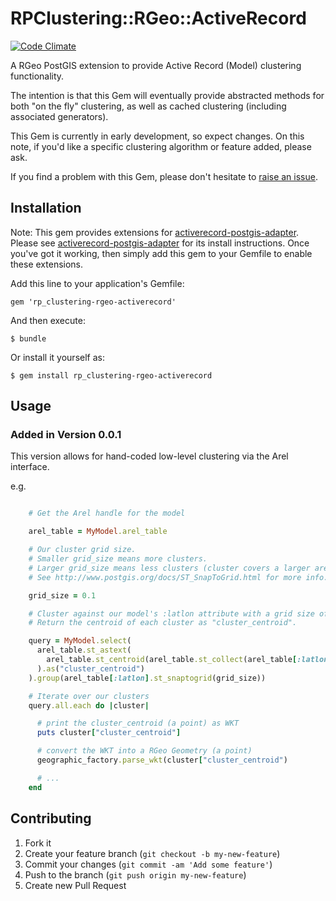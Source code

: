 # RPClustering::RGeo::ActiveRecord

[![Code Climate](https://codeclimate.com/github/robertpyke/rp_clustering-rgeo-activerecord.png)](https://codeclimate.com/github/robertpyke/rp_clustering-rgeo-activerecord)

A RGeo PostGIS extension to provide Active Record (Model) clustering functionality.

The intention is that this Gem will eventually provide abstracted methods for
both "on the fly" clustering, as well as cached clustering (including associated generators).

This Gem is currently in early development, so expect changes. On this note, if you'd like a specific clustering
algorithm or feature added, please ask.

If you find a problem with this Gem, please don't hesitate to [raise an issue](https://github.com/robertpyke/rp_clustering-rgeo-activerecord/issues).

## Installation

Note: This gem provides extensions for [activerecord-postgis-adapter](https://github.com/dazuma/activerecord-postgis-adapter).
Please see [activerecord-postgis-adapter](https://github.com/dazuma/activerecord-postgis-adapter)
for its install instructions. Once you've got
it working, then simply add this gem to your Gemfile to enable these extensions.

Add this line to your application's Gemfile:

    gem 'rp_clustering-rgeo-activerecord'

And then execute:

    $ bundle

Or install it yourself as:

    $ gem install rp_clustering-rgeo-activerecord


## Usage

### Added in Version 0.0.1

This version allows for hand-coded low-level clustering via the Arel interface.

e.g.

```ruby

    # Get the Arel handle for the model

    arel_table = MyModel.arel_table

    # Our cluster grid size.
    # Smaller grid_size means more clusters.
    # Larger grid_size means less clusters (cluster covers a larger area).
    # See http://www.postgis.org/docs/ST_SnapToGrid.html for more info.

    grid_size = 0.1

    # Cluster against our model's :latlon attribute with a grid size of '0.1'.
    # Return the centroid of each cluster as "cluster_centroid".

    query = MyModel.select(
      arel_table.st_astext(
        arel_table.st_centroid(arel_table.st_collect(arel_table[:latlon]))
      ).as("cluster_centroid")
    ).group(arel_table[:latlon].st_snaptogrid(grid_size))

    # Iterate over our clusters
    query.all.each do |cluster|

      # print the cluster_centroid (a point) as WKT
      puts cluster["cluster_centroid"]

      # convert the WKT into a RGeo Geometry (a point)
      geographic_factory.parse_wkt(cluster["cluster_centroid")

      # ...
    end

```

## Contributing

1. Fork it
2. Create your feature branch (`git checkout -b my-new-feature`)
3. Commit your changes (`git commit -am 'Add some feature'`)
4. Push to the branch (`git push origin my-new-feature`)
5. Create new Pull Request
